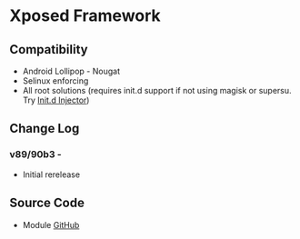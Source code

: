 # Xposed Framework

## Compatibility
* Android Lollipop - Nougat
* Selinux enforcing
* All root solutions (requires init.d support if not using magisk or supersu. Try [Init.d Injector](https://forum.xda-developers.com/android/software-hacking/mod-universal-init-d-injector-wip-t3692105))

## Change Log
### v89/90b3 - 
* Initial rerelease

## Source Code
* Module [GitHub](https://github.com/therealahrion/Audio-Modification-Library)
